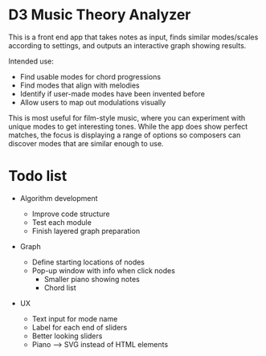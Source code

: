 # D3 Music Theory Analyzer
This is a front end app that takes notes as input, finds similar modes/scales according to settings, and outputs an interactive graph showing results.

Intended use:
* Find usable modes for chord progressions
* Find modes that align with melodies
* Identify if user-made modes have been invented before
* Allow users to map out modulations visually

This is most useful for film-style music, where you can experiment with unique modes to get interesting tones. While the app does show perfect matches, the focus is displaying a range of options so composers can discover modes that are similar enough to use.

# Todo list
* Algorithm development
  * Improve code structure
  * Test each module
  * Finish layered graph preparation

* Graph
  * Define starting locations of nodes
  * Pop-up window with info when click nodes
    * Smaller piano showing notes
    * Chord list

* UX
  * Text input for mode name
  * Label for each end of sliders
  * Better looking sliders
  * Piano --> SVG instead of HTML elements

